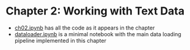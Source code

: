 # Chapter 2: Working with Text Data

- [ch02.ipynb](ch02.ipynb) has all the code as it appears in the chapter
- [dataloader.ipynb](dataloader.ipynb) is a minimal notebook with the main data loading pipeline implemented in this chapter

